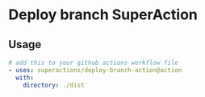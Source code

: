 # Deploy branch SuperAction

## Usage

```yml
# add this to your github actions workflow file
- uses: superactions/deploy-branch-action@action
  with:
    directory: ./dist
```
